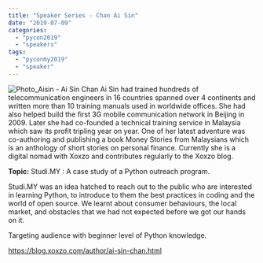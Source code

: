 ```yaml
---
title: "Speaker Series - Chan Ai Sin"
date: "2019-07-09"
categories:
  - "pycon2019"
  - "speakers"
tags:
  - "pyconmy2019"
  - "speaker"
---
```


![Photo_Aisin - Ai Sin Chan](/archived-images/photo_aisin-ai-sin-chan.jpg) Ai Sin had trained hundreds of telecommunication engineers in 16 countries spanned over 4 continents and written more than 10 training manuals used in worldwide offices. She had also helped build the first 3G mobile communication network in Beijing in 2009. Later she had co-founded a technical training service in Malaysia which saw its profit tripling year on year. One of her latest adventure was co-authoring and publishing a book Money Stories from Malaysians which is an anthology of short stories on personal finance. Currently she is a digital nomad with Xoxzo and contributes regularly to the Xoxzo blog.

**Topic:** Studi.MY : A case study of a Python outreach program.

Studi.MY was an idea hatched to reach out to the public who are interested in learning Python, to introduce to them the best practices in coding and the world of open source. We learnt about consumer behaviours, the local market, and obstacles that we had not expected before we got our hands on it.

Targeting audience with beginner level of Python knowledge.

https://blog.xoxzo.com/author/ai-sin-chan.html
